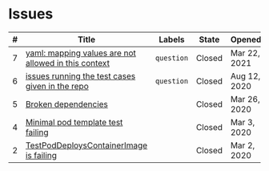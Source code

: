 # Issues

\# | Title | Labels | State | Opened | Author
---|-------|--------|--------|--------|-------
7 | [yaml: mapping values are not allowed in this context](https://github.com/terraform-modules-krish/terratest-helm-testing-example/blob/master/.github/ISSUES/7.md) |  `question`  | Closed | Mar 22, 2021 | nik9839
6 | [issues running the test cases given in the repo](https://github.com/terraform-modules-krish/terratest-helm-testing-example/blob/master/.github/ISSUES/6.md) |  `question`  | Closed | Aug 12, 2020 | KNSailaja
5 | [Broken dependencies ](https://github.com/terraform-modules-krish/terratest-helm-testing-example/blob/master/.github/ISSUES/5.md) |  | Closed | Mar 26, 2020 | kubilesti
4 | [Minimal pod template test failing](https://github.com/terraform-modules-krish/terratest-helm-testing-example/blob/master/.github/ISSUES/4.md) |  | Closed | Mar 3, 2020 | gisaf16
2 | [TestPodDeploysContainerImage is failing](https://github.com/terraform-modules-krish/terratest-helm-testing-example/blob/master/.github/ISSUES/2.md) |  | Closed | Mar 2, 2020 | gisaf16


